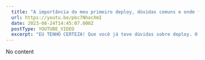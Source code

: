 ```yaml
---
  title: "A importância do meu primeiro deploy, dúvidas comuns e onde foi! NodeJS, PHP e outras dicas!"
  url: https://youtu.be/pbc7NhacXmI
  date: 2023-08-24T14:45:07.000Z
  postType: YOUTUBE_VIDEO
  excerpt: "EU TENHO CERTEZA! Que você já teve dúvidas sobre deploy. O que é colocar um projeto no ar? Como garantir que deu tudo certo? Onde colocar? Eu já sofri muito com isso e resolvi compartilhar um opuco da minha experiência com vocês nesse vídeo aqui em parceria com a galera da Hostinger!"
---
```

  
  No content
  